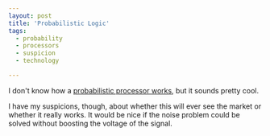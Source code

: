 ```yaml
---
layout: post
title: 'Probabilistic Logic'
tags:
  - probability
  - processors
  - suspicion
  - technology

---
```


I don't know how a <a href="http://www.rice.edu/nationalmedia/news2009-02-08-pcmos.shtml">probabilistic processor works</a>, but it sounds pretty cool.

I have my suspicions, though, about whether this will ever see the market or whether it really works. It would be nice if the noise problem could be solved without boosting the voltage of the signal.
